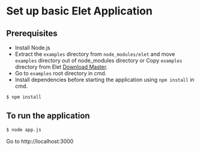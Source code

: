 Set up basic Elet Application
==============================

## Prerequisites
* Install Node.js
* Extract the `examples` directory from `node_modules/elet` and move `examples` directory out of node_modules directory or Copy `examples` directory from Elet [Download Master](https://github.com/justin-john/elet/archive/master.zip).
* Go to `examples` root directory in cmd.
* Install dependencies before starting the application using `npm install` in cmd.

```bash
$ npm install
```

## To run the application

```bash
$ node app.js
```

Go to http://localhost:3000
